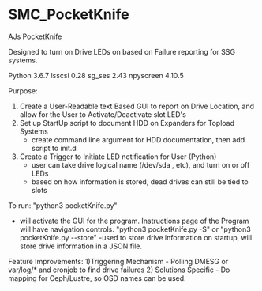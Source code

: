 # SMC_PocketKnife

AJs PocketKnife

Designed to turn on Drive LEDs on based on Failure reporting for SSG systems.

Python 3.6.7
lsscsi 0.28
sg_ses 2.43
npyscreen 4.10.5

Purpose:
1) Create a User-Readable text Based GUI to report on Drive Location, and allow for the 
   User to Activate/Deactivate slot LED's
2) Set up StartUp script to document HDD on Expanders for Topload Systems
    - create command line argument for HDD documentation, then add script to init.d 
3) Create a Trigger to Initiate LED notification for User (Python)
    - user can take drive logical name (/dev/sda , etc), and turn on or off LEDs
    - based on how information is stored, dead drives can still be tied to slots

To run:
"python3 pocketKnife.py"
- will activate the GUI for the program. Instructions page of the Program will have navigation controls.
"python3 pocketKnife.py -S" or "python3 pocketKnife.py --store"
-used to store drive information on startup, will store drive information in a JSON file.

Feature Improvements:
1)Triggering Mechanism
    - Polling DMESG or var/log/* and cronjob to find drive failures
2) Solutions Specific
    - Do mapping for Ceph/Lustre, so OSD names can be used.

